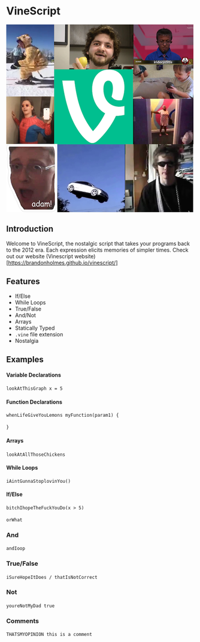 # VineScript

![Logo](https://github.com/brandonholmes/vinescript/blob/master/docs/Logo.png)

## Introduction
  Welcome to VineScript, the nostalgic script that takes your programs back to the 2012 era. Each expression elicits memories of simpler times. Check out our website (Vinescript website)[https://brandonholmes.github.io/vinescript/]

## Features
* If/Else 
* While Loops
* True/False
* And/Not
* Arrays
* Statically Typed
* `.vine` file extension
* Nostalgia

## Examples

#### Variable Declarations
`lookAtThisGraph x = 5`

#### Function Declarations
```
whenLifeGiveYouLemons myFunction(param1) {

}   
```

#### Arrays
`lookAtAllThoseChickens`

#### While Loops
```
iAintGunnaStoplovinYou()
```

#### If/Else
```
bitchIhopeTheFuckYouDo(x > 5)
  
orWhat
```

### And
`andIoop`

### True/False
`iSureHopeItDoes / thatIsNotCorrect`

### Not
`youreNotMyDad true`

### Comments
`THATSMYOPINION this is a comment`
